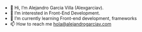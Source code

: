 - 👋 Hi, I’m Alejandro Garcia Villa (Alexgarciav).
- 👀 I’m interested in Front-End Development.
- 🌱 I’m currently learning Front-end development, frameworks 
- 📫 How to reach me hola@alejandrogarciav.com

